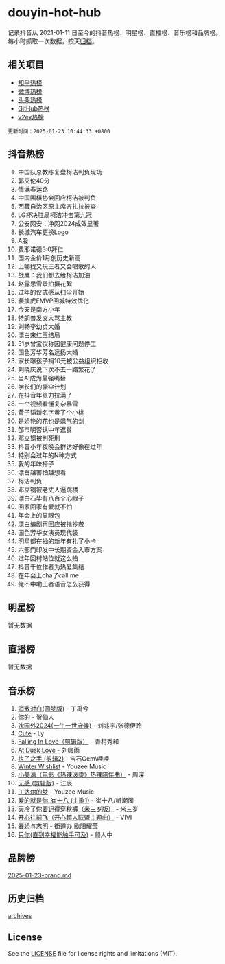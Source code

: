 # douyin-hot-hub

记录抖音从 2021-01-11 日至今的抖音热榜、明星榜、直播榜、音乐榜和品牌榜。每小时抓取一次数据，按天[归档](archives)。

## 相关项目

- [知乎热榜](https://github.com/lonnyzhang423/zhihu-hot-hub)
- [微博热榜](https://github.com/lonnyzhang423/weibo-hot-hub)
- [头条热榜](https://github.com/lonnyzhang423/toutiao-hot-hub)
- [GitHub热榜](https://github.com/lonnyzhang423/github-hot-hub)
- [v2ex热榜](https://github.com/lonnyzhang423/v2ex-hot-hub)


`更新时间：2025-01-23 10:44:33 +0800`

## 抖音热榜

1. 中国队总教练复盘柯洁判负现场
1. 郭艾伦40分
1. 情满春运路
1. 中国围棋协会回应柯洁被判负
1. 西藏自治区原主席齐扎拉被查
1. LG杯决胜局柯洁冲击第九冠
1. 公安网安：净网2024成效显著
1. 长城汽车更换Logo
1. A股
1. 费耶诺德3:0拜仁
1. 国内金价1月创历史新高
1. 上哪找又玩王者又会唱歌的人
1. 战鹰：我们都去给柯洁加油
1. 赵露思雪景拍摄花絮
1. 过年的仪式感从扫尘开始
1. 裴擒虎FMVP回城特效优化
1. 今天是南方小年
1. 特朗普发文大骂主教
1. 刘畅李幼贞大婚
1. 漂白宋红玉结局
1. 51岁曾宝仪称因健康问题停工
1. 国色芳华芳名远扬大婚
1. 家长曝孩子捐10元被公益组织拒收
1. 刘晓庆说下次不去一路繁花了
1. 当AI成为最强嘴替
1. 学长们的撕伞计划
1. 在抖音年张力拉满了
1. 一个视频看懂复杂暴雪
1. 黄子韬新名字黄了个小桃
1. 是娇艳的花也是飒气的剑
1. 邹市明否认中年返贫
1. 邓立钢被判死刑
1. 抖音小年夜晚会群访好像在过年
1. 特别会过年的N种方式
1. 我的年味搭子
1. 漂白越害怕越想看
1. 柯洁判负
1. 邓立钢被老丈人逼跳楼
1. 漂白石毕有八百个心眼子
1. 回家回家有爱就不怕
1. 年会上的显眼包
1. 漂白编剧再回应被指抄袭
1. 国色芳华女演员现代装
1. 明星都在抽的新年有礼了小卡
1. 六部门印发中长期资金入市方案
1. 过年回村站位就这么拍
1. 抖音千位作者为热爱集结
1. 在年会上cha了call me
1. 俺不中嘞王者语音怎么获得

## 明星榜

暂无数据

## 直播榜

暂无数据

## 音乐榜

1. [消散对白(圆梦版)](https://sf5-hl-cdn-tos.douyinstatic.com/obj/tos-cn-ve-2774/og4jB5I5IizzoZVAAAzWgBMAsMDWoArfwBOiFs) - 丁禹兮
1. [你的](https://sf5-hl-cdn-tos.douyinstatic.com/obj/tos-cn-ve-2774/oYuIeKf42jB7sEV6B2upMdpYAgfrQWj0FeRegh) - 贺仙人
1. [沈园外2024(一生一世守候)](https://sf5-hl-cdn-tos.douyinstatic.com/obj/tos-cn-ve-2774/oAIYMHGCmKaYKFDd6FZBf9AfMfx1eErAAEJAFH) - 刘兆宇/张德伊玲
1. [Cute](https://sf5-hl-cdn-tos.douyinstatic.com/obj/tos-cn-ve-2774/o4IbIzHWKAAB4wsS5qMBRiiAlEBGTpQRNfFvuo) - Ly
1. [Falling In Love（剪辑版）](https://sf5-hl-cdn-tos.douyinstatic.com/obj/tos-cn-ve-2774/o8ajpA8zzgBPahbBIO8AcKGBLJezFCRd1wfP9f) - 青村秀和
1. [ At Dusk  Love ](https://sf5-hl-cdn-tos.douyinstatic.com/obj/tos-cn-ve-2774/o8CrpCf5CaYgI4ZrtQgMQAFEfuGqNnRSDQAPBc) - 刘嗨雨
1. [执子之手 (剪辑2)](https://sf6-cdn-tos.douyinstatic.com/obj/tos-cn-ve-2774/oUoZLQjCc31XzqsBnBQUNgeKtYPBcgbFDwtfcu) - 宝石Gem\哩哩
1. [Winter Wishlist](https://sf5-hl-cdn-tos.douyinstatic.com/obj/tos-cn-ve-2774/oIIgUOeamCFCVAzxN6MFRLIBlLGpUqQxeeHrLE) - Youzee Music
1. [小美满（电影《热辣滚烫》热辣陪伴曲）](https://sf5-hl-cdn-tos.douyinstatic.com/obj/tos-cn-ve-2774/o0GAn2lSgfZIDUgtevCGDQYnFg4CwnrBaxbTZL) - 周深
1. [无感 (剪辑版)](https://sf3-cdn-tos.douyinstatic.com/obj/tos-cn-ve-2774/o0eIsUzJBDlQaQFC5OFlgbMEZC1TFYBftOBn6p) - 江辰
1. [丁达尔的梦](https://sf5-hl-cdn-tos.douyinstatic.com/obj/tos-cn-ve-2774/oMU3WirUZBVQkAC9ccG5P2IQirziZM2RTInUY) - Youzee Music
1. [爱的就是你_崔十八 (主歌1)](https://sf5-hl-cdn-tos.douyinstatic.com/obj/tos-cn-ve-2774/oI5BO5DhFZ6UTcNCnZaOCBLtZ7WIMQGfgnXf5E) - 崔十八/听潮阁
1. [天冷了你要记得穿秋裤（米三岁版）](https://sf5-hl-cdn-tos.douyinstatic.com/obj/tos-cn-ve-2774/oQlIwVIDWiZ6BQilAorS7MA0AgCkQDvcZAdm1) - 米三岁
1. [开心往前飞（开心超人联盟主题曲）](https://sf5-hl-cdn-tos.douyinstatic.com/obj/tos-cn-ve-2774/9d8fb7c82cf1421fb93a9fe925275e0a) - VIVI
1. [春娇与志明](https://sf5-hl-cdn-tos.douyinstatic.com/obj/tos-cn-ve-2774/e530d8fceb7044b39707d7f9ff54add1) - 街道办,欧阳耀莹
1. [只你(直到幸福能触手可及)](https://sf5-hl-cdn-tos.douyinstatic.com/obj/tos-cn-ve-2774/o0lBkRDzFTeaVSUz3ZZSCBVtZ5DIMQGfgmEAuE) - 颜人中

## 品牌榜

[2025-01-23-brand.md](archives/2025-01-23-brand.md)

## 历史归档

[archives](archives)

## License

See the [LICENSE](LICENSE) file for license rights and limitations (MIT).
